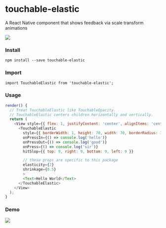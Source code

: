 # touchable-elastic

A React Native component that shows feedback via scale transform animations

![](https://media.giphy.com/media/26gsxyTcMV3VvhgGc/giphy.gif)

### Install

`npm install --save touchable-elastic`

### Import

`import TouchableElastic from 'touchable-elastic';`

### Usage
```javascript
render() {
  // Treat TouchableElastic like TouchableOpacity.
  // TouchableElastic centers children horizontally and vertically.
  return (
    <View style={{ flex: 1, justifyContent: 'center', alignItems: 'center' }}>
      <TouchableElastic
        style={{ borderWidth: 1, height: 70, width: 70, borderRadius: 35 }}
        onPressIn={() => console.log('hello')}
        onPressOut={() => console.log('good')}
        onPress={() => console.log('sir')}
        hitSlop={{ top: 9, right: 9, bottom: 9, left: 9 }}

        // these props are specific to this package
        elasticity={2}
        shrinkage={0.5}
        >
        <Text>Hello World</Text>
      </TouchableElastic>
    </View>
  );
}
```

### Demo

![](https://media.giphy.com/media/xUA7aWWRTZvVEi4rjW/giphy.gif)

